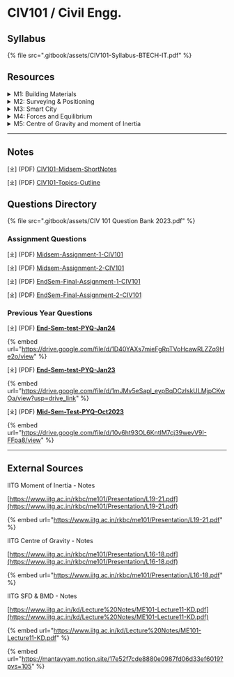 # CIV101 / Civil Engg.

## Syllabus

{% file src=".gitbook/assets/CIV101-Syllabus-BTECH-IT.pdf" %}

## Resources

<details>

<summary>M1: Building Materials</summary>

\[⤓][ Introduction-to-Construction-Material](https://drive.google.com/file/d/1fc8y_XBcssYu_DkOkW1Pwm2VSzaLBnWs/view?usp=drive_link)

\[⤓] [Building-Construction-Material-(Stone)](https://drive.google.com/file/d/1BmVYfgsQ28Uh5anWWM-3Wj9fK0NTXHL1/view?usp=drive_link)

\[⤓] [Building-Construction-Material-(Natural-Stone)](https://drive.google.com/file/d/1duVmZ3nrPWTPs6raTizMKbxsueigAZpt/view?usp=drive_link)

\[⤓][ Building-Construction-Material-(Classification-Of-Rocks)](https://drive.google.com/file/d/1riJKiswNr8fwd6XJh20QtCI8Pr_x5292/view?usp=drive_link)

\[⤓] [Building-Construction-Material-(Cement)](https://drive.google.com/file/d/12ghYpFEI0U8zcKSu8LfSGcZ0gUdrgTKv/view?usp=drive_link)

</details>

<details>

<summary>M2: Surveying &#x26; Positioning</summary>

\[⤓] [Surveying](https://drive.google.com/file/d/167Tn3nUMVks_kGoh7qAbPmY32rCan9jR/view?usp=drive_link)

\[⤓][ Rise & Fall Method](https://drive.google.com/file/d/1trfCkOOD0uU8tP54U7KnNEdfT9-r4l-7/view?usp=drive_link)

\[⤓] [Levelling Questions](https://drive.google.com/file/d/1QmYX4XRLZatqQpyRvMohxpegW2GjFYPa/view?usp=drive_link)

</details>

<details>

<summary>M3: Smart City</summary>

\[⤓][ Green Buildings](https://drive.google.com/file/d/1cjTVEqRGLcq6aySDBzHBocVZORe3SpPz/view?usp=drive_link)

\[⤓] [Smart City](https://drive.google.com/file/d/1hYMcrI5ii5wPzjUOgav1KNLjTIShdvN9/view?usp=drive_link)

</details>

<details>

<summary>M4: Forces and Equilibrium</summary>

\[⤓] [SF & Bending Moment](https://drive.google.com/file/d/1JFAn5kno5J4GMWV6MyKcHgjs1w_HXjoB/view?usp=drive_link)

\[⤓] [SF & BMD](https://drive.google.com/file/d/1ybyO9JjA-GiERjrQ93-NZBxKKDKuua8N/view?usp=drive_link)

\[ ▶︎ ] [\[Playlist\] SFD & BMD by Gear Instt.](https://www.youtube.com/playlist?list=PL727BYvm8B1n-DA6Ruv-fYFpTr41Dkvm2)

\[ ▶︎ ] [\[Playlist\] S.F.D. AND B.M.D. Problems](https://www.youtube.com/playlist?list=PLDN15nk5uLiBRHW2Y3mqr_KC0hqUQXu2D)

</details>

<details>

<summary>M5: Centre of Gravity and moment of Inertia</summary>

\[⤓] [Centre of Gravity](https://drive.google.com/file/d/1wZ8V7twoM30a368PxUNyMTWXoVa1Y7kI/view?usp=drive_link)

\[ ▶︎ ] [(Playlist) Centre of Gravity](https://www.youtube.com/playlist?list=PL727BYvm8B1ldIKIfh_MpyvhYbtrcLi7z)

\[ ▶︎ ] [(Playlist) Moment of Inertia](https://www.youtube.com/playlist?list=PL727BYvm8B1n3pZ3NKmiNI9rPol5QyJrE)

</details>

***

## Notes

\[⤓] (PDF) [CIV101-Midsem-ShortNotes](https://drive.google.com/file/d/1TqgmaQdo9zc30a2zspcM7i-HdetaSPD1/view?usp=drive_link)

\[⤓] (PDF) [CIV101-Topics-Outline](https://drive.google.com/file/d/1oEFOltiIC95uPJnLEjvhB03SkX7umr0U/view?usp=drive_link)

## Questions Directory

{% file src=".gitbook/assets/CIV 101 Question Bank 2023.pdf" %}

### Assignment Questions

\[⤓] (PDF) [Midsem-Assignment-1-CIV101](https://drive.google.com/file/d/1oZLl2JALpRNOL6XMDHXNgXrAuz9Zr0qG/view?usp=drive_link)

\[⤓] (PDF) [Midsem-Assignment-2-CIV101](https://drive.google.com/file/d/1DNF3JhJJ4B1ZaJkThzBjjvJNuKmxQxTT/view?usp=drive_link)

\[⤓] (PDF) [EndSem-Final-Assignment-1-CIV101](https://drive.google.com/file/d/1NF2WPTNPqJybMIT8YLe8zTA7gK4HHj1B/view?usp=drive_link)

\[⤓] (PDF) [EndSem-Final-Assignment-2-CIV101](https://drive.google.com/file/d/1IJ2QxpR49dzE8DLFVGZ0dY1tjk_Q2H0J/view?usp=drive_link)

### Previous Year Questions

\[⤓] (PDF) [**End-Sem-test-PYQ-Jan24**](https://drive.google.com/file/d/1D40YAXs7mieFgRpTVoHcawRLZZq9He2o/view?usp=drive_link)

{% embed url="https://drive.google.com/file/d/1D40YAXs7mieFgRpTVoHcawRLZZq9He2o/view" %}

\[⤓] (PDF) [**End-Sem-test-PYQ-Jan23**](https://drive.google.com/file/d/1mJMv5eSapI_eypBqDCzlskULMjpCKwOa/view?usp=drive_link)

{% embed url="https://drive.google.com/file/d/1mJMv5eSapI_eypBqDCzlskULMjpCKwOa/view?usp=drive_link" %}

\[⤓] (PDF) [**Mid-Sem-Test-PYQ-Oct2023**](https://drive.google.com/file/d/10v6ht93OL6KntlM7cj39wevV9I-FFpa8/view?usp=drive_link)

{% embed url="https://drive.google.com/file/d/10v6ht93OL6KntlM7cj39wevV9I-FFpa8/view" %}

***

## External Sources

IITG Moment of Inertia - Notes

[https://www.iitg.ac.in/rkbc/me101/Presentation/L19-21.pdf](https://www.iitg.ac.in/rkbc/me101/Presentation/L19-21.pdf)

{% embed url="https://www.iitg.ac.in/rkbc/me101/Presentation/L19-21.pdf" %}

IITG Centre of Gravity - Notes

[https://www.iitg.ac.in/rkbc/me101/Presentation/L16-18.pdf](https://www.iitg.ac.in/rkbc/me101/Presentation/L16-18.pdf)

{% embed url="https://www.iitg.ac.in/rkbc/me101/Presentation/L16-18.pdf" %}

IITG SFD & BMD - Notes

[https://www.iitg.ac.in/kd/Lecture%20Notes/ME101-Lecture11-KD.pdf](https://www.iitg.ac.in/kd/Lecture%20Notes/ME101-Lecture11-KD.pdf)

{% embed url="https://www.iitg.ac.in/kd/Lecture%20Notes/ME101-Lecture11-KD.pdf" %}

{% embed url="https://mantavyam.notion.site/17e52f7cde8880e0987fd06d33ef6019?pvs=105" %}
